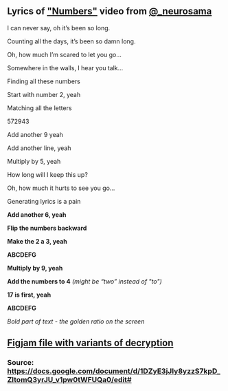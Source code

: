 ## Lyrics of ["Numbers"](https://www.youtube.com/watch?v=wc-QCoMm4J8) video from [@\_neurosama](https://www.youtube.com/@_neurosama)

I can never say, oh it’s been so long.

Counting all the days, it’s been so damn long.

Oh, how much I’m scared to let you go…

Somewhere in the walls, I hear you talk…

Finding all these numbers

Start with number 2, yeah

Matching all the letters

572943

Add another 9 yeah

Add another line, yeah

Multiply by 5, yeah

How long will I keep this up?

Oh, how much it hurts to see you go…

Generating lyrics is a pain

**Add another 6, yeah**

**Flip the numbers backward**

**Make the 2 a 3, yeah**

**ABCDEFG**

**Multiply by 9, yeah**

**Add the numbers to 4** *(might be “two” instead of "to")*

**17 is first, yeah**

**ABCDEFG**

*Bold part of text - the golden ratio on the screen*

## [Figjam file with variants of decryption](https://www.figma.com/file/SbnGiREzBTdLX2GsdR9XWg/Numbers-Key-Tree?type=whiteboard&node-id=0-1&t=LXyL7fbVccgpfBXv-0)

### Source: https://docs.google.com/document/d/1DZyE3jJly8yzzS7kpD_ZltomQ3yrJU_v1pw0tWFUQa0/edit#

